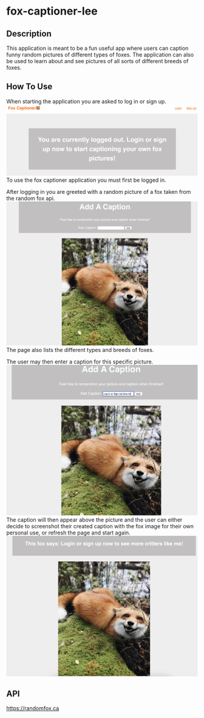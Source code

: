 # fox-captioner-lee

## Description

This application is meant to be a fun useful app where users can caption funny random pictures of different types of foxes. The application can also be used to learn about and see pictures of all sorts of different breeds of foxes.

 ## How To Use
When starting the application you are asked to log in or sign up.
<img src= public/images/readme_screenshot0.png>
To use the fox captioner application you must first be logged in.

After logging in you are greeted with a random picture of a fox taken from the random fox api.
<img src= public/images/readme_screenshot_1.png>
The page also lists the different types and breeds of foxes.

The user may then enter a caption for this specific picture.
<img src= public/images/readme_screenshot_2.png>
The caption will then appear above the picture and the user can either decide to screenshot their created caption with the fox image for their own personal use, or refresh the page and start again.
<img src= public/images/readme_screenshot3.png>


## API
https://randomfox.ca


